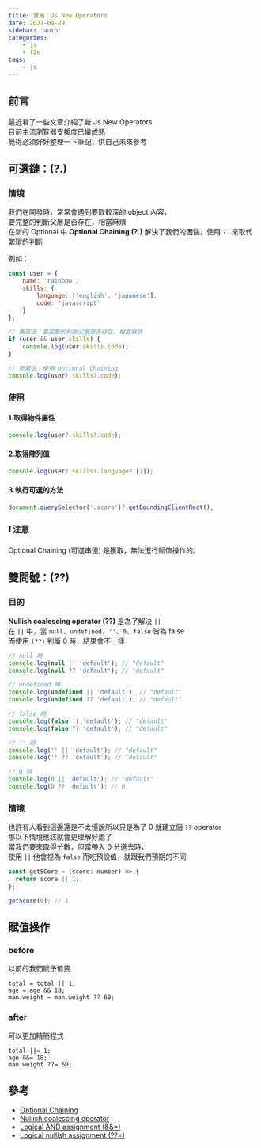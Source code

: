 ```yaml
---
title: 實用：Js New Operators
date: 2021-04-29
sidebar: 'auto'
categories:
    - js
    - f2e
tags:
    - js
---
```


## 前言
最近看了一些文章介紹了新 Js New Operators <br>
目前主流瀏覽器支援度已蠻成熟 <br>
覺得必須好好整理一下筆記，供自己未來參考 <br>


## 可選鏈：(?.)

### 情境
我們在開發時，常常會遇到要取較深的 object 內容，<br>
要完整的判斷父層是否存在，相當麻煩 <br>
在新的 Optional 中 **Optional Chaining (?.)** 解決了我們的困惱，使用 `?.` 來取代繁瑣的判斷

例如：

```javascript
const user = {
    name: 'rainbow',
    skills: {
        language: ['english', 'japanese'],
        code: 'javascript'
    }
};

// 舊寫法：要完整的判斷父層是否存在，相當麻煩
if (user && user.skills) {
    console.log(user.skills.code);
}

// 新寫法：使用 Optional Chaining
console.log(user?.skills?.code);
```

### 使用

#### 1.取得物件屬性
```javascript
console.log(user?.skills?.code);
```

#### 2.取得陣列值
```javascript
console.log(user?.skills?.language?.[1]);
```

#### 3.執行可選的方法
```javascript
document.querySelector('.score')?.getBoundingClientRect();
```

### :exclamation: 注意
Optional Chaining (可選串連) 是獲取，無法進行賦值操作的。

## 雙問號：(??)

### 目的
**Nullish coalescing operator (??)** 是為了解決 `||` <br>
在 `||` 中，當 `null`、`undefined`、`''`、`0`、`false` 皆為 false <br>
而使用 `(??)` 判斷 0 時，結果會不一樣

```javascript
// null 時
console.log(null || 'default'); // "default"
console.log(null ?? 'default'); // "default"

// undefined 時
console.log(undefined || 'default'); // "default"
console.log(undefined ?? 'default'); // "default"

// false 時
console.log(false || 'default'); // "default"
console.log(false ?? 'default'); // "default"

// '' 時
console.log('' || 'default'); // "default"
console.log('' ?? 'default'); // "default"

// 0 時
console.log(0 || 'default'); // "default"
console.log(0 ?? 'default'); // 0
```

### 情境
也許有人看到這邊還是不太懂說所以只是為了 0 就建立個 `??` operator <br>
那以下情境應該就會更理解好處了 <br>
當我們要來取得分數，但當帶入 0 分進去時，<br>
使用 `||` 他會視為 `false` 而吃預設值，就跟我們預期的不同

```javascript
const getSCore = (score: number) => {
  return score || 1;
};

getScore(0); // 1
```

## 賦值操作

### before
以前的我們賦予值要

```javasript
total = total || 1;
age = age && 18;
man.weight = man.weight ?? 60;
```

### after
可以更加精簡程式

```javasript
total ||= 1;
age &&= 18;
man.weight ??= 60;
```


## 參考
- [Optional Chaining](https://developer.mozilla.org/zh-TW/docs/Web/JavaScript/Reference/Operators/Optional_chaining)
- [Nullish coalescing operator](https://developer.mozilla.org/en-US/docs/Web/JavaScript/Reference/Operators/Nullish_coalescing_operator)
- [Logical AND assignment (&&=)](https://developer.mozilla.org/en-US/docs/Web/JavaScript/Reference/Operators/Logical_AND_assignment)
- [Logical nullish assignment (??=)](https://developer.mozilla.org/en-US/docs/Web/JavaScript/Reference/Operators/Logical_nullish_assignment)